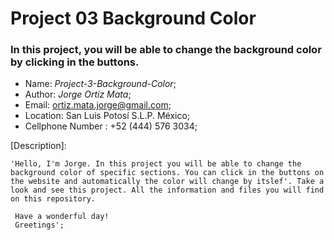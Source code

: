 # Project 03 Background Color
### In this project, you will be able to change the background color by clicking in the buttons.

- Name: *Project-3-Background-Color*;
- Author: *Jorge Ortiz Mata*;
- Email: ortiz.mata.jorge@gmail.com;
- Location: San Luis Potosí S.L.P. México;
- Cellphone Number : +52 (444) 576 3034;

[Description]: 

	'Hello, I'm Jorge. In this project you will be able to change the background color of specific sections. You can click in the buttons on the website and automatically the color will change by itslef'. Take a look and see this project. All the information and files you will find on this repository.

	 Have a wonderful day!
	 Greetings';
